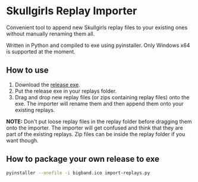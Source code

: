 # Skullgirls Replay Importer

Convenient tool to append new Skullgirls replay files to your existing ones 
without manually renaming them all.

Written in Python and compiled to exe using pyinstaller. Only Windows x64 is 
supported at the moment.

## How to use

1. Download the 
   [release exe](https://github.com/hugh-braico/sg-replay-importer/releases).
1. Put the release exe in your replays folder.
1. Drag and drop new replay files (or zips containing replay files) onto the 
   exe. The importer will rename them and then append them onto your existing
   replays.

**NOTE:** Don't put loose replay files in the replay folder before dragging them 
onto the importer. The importer will get confused and think that they are part 
of the existing replays. Zip files can be inside the replay folder if you want
though.

## How to package your own release to exe

```bash
pyinstaller --onefile -i bigband.ico import-replays.py
```